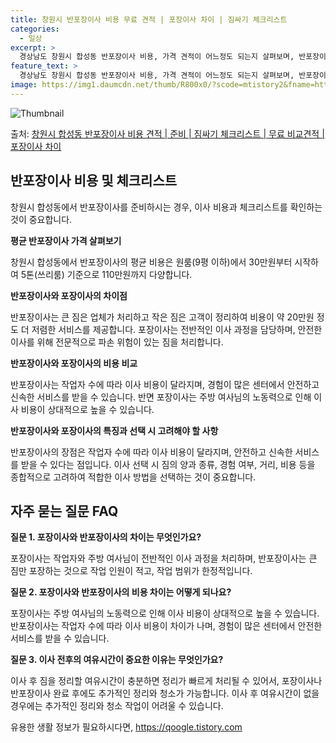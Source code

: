 ```yaml
---
title: 창원시 반포장이사 비용 무료 견적 | 포장이사 차이 | 짐싸기 체크리스트
categories:
  - 일상
excerpt: >
  경상남도 창원시 합성동 반포장이사 비용, 가격 견적이 어느정도 되는지 살펴보며, 반포장이사를 준비함에 있어 짐싸기 준비 체크리스트가 무엇인지 보겠습니다. 마지막으로 포장이사와 차이점을 통해 무료 비교견적으로 어떤 것이 더 합리적인 선택인지 공유 드립니다.창원시 합성동 포장이사 견적 샘플 보기 👈 클릭창원시 합성동 포장이사 가격 살펴보기 👈 클릭창원시 합성동 반포장이사 평균 이사 비용평수창원시 합성동 평균 이사 비용원룸 이사9평 이하 (1톤)30만원~투룸/쓰리룸 이사16평 ~ 20평 (2.5톤)80만원~쓰리룸 이사21평 (5톤) ~110만원~우리집 무료 이사견적 받기 👈 클릭포장 vs 반포장: 가장 큰 차이점포장이사는 전반적인 이사 과정을 담당하며, 반포장이사는 큰 짐은 업체가 처리하고 작은 짐은 고..
feature_text: >
  경상남도 창원시 합성동 반포장이사 비용, 가격 견적이 어느정도 되는지 살펴보며, 반포장이사를 준비함에 있어 짐싸기 준비 체크리스트가 무엇인지 보겠습니다. 마지막으로 포장이사와 차이점을 통해 무료 비교견적으로 어떤 것이 더 합리적인 선택인지 공유 드립니다.창원시 합성동 포장이사 견적 샘플 보기 👈 클릭창원시 합성동 포장이사 가격 살펴보기 👈 클릭창원시 합성동 반포장이사 평균 이사 비용평수창원시 합성동 평균 이사 비용원룸 이사9평 이하 (1톤)30만원~투룸/쓰리룸 이사16평 ~ 20평 (2.5톤)80만원~쓰리룸 이사21평 (5톤) ~110만원~우리집 무료 이사견적 받기 👈 클릭포장 vs 반포장: 가장 큰 차이점포장이사는 전반적인 이사 과정을 담당하며, 반포장이사는 큰 짐은 업체가 처리하고 작은 짐은 고..
image: https://img1.daumcdn.net/thumb/R800x0/?scode=mtistory2&fname=https%3A%2F%2Fblog.kakaocdn.net%2Fdn%2FbdfJvM%2FbtsHbg8XmQK%2FcUkbOjguguiK9OrL7zKV50%2Fimg.webp
---
```


![Thumbnail](https://img1.daumcdn.net/thumb/R800x0/?scode=mtistory2&fname=https%3A%2F%2Fblog.kakaocdn.net%2Fdn%2FbdfJvM%2FbtsHbg8XmQK%2FcUkbOjguguiK9OrL7zKV50%2Fimg.webp)

<p>출처: <a href="https://qoogle.tistory.com/9396" rel="dofollow">창원시 합성동 반포장이사 비용 견적 | 준비 | 짐싸기 체크리스트 | 무료 비교견적 | 포장이사 차이</a> </p>

## 반포장이사 비용 및 체크리스트

창원시 합성동에서 반포장이사를 준비하시는 경우, 이사 비용과 체크리스트를 확인하는 것이 중요합니다.

**평균 반포장이사 가격 살펴보기**

창원시 합성동에서 반포장이사의 평균 비용은 원룸(9평 이하)에서 30만원부터 시작하여 5톤(쓰리룸) 기준으로 110만원까지 다양합니다.

**반포장이사와 포장이사의 차이점**

반포장이사는 큰 짐은 업체가 처리하고 작은 짐은 고객이 정리하여 비용이 약 20만원 정도 더 저렴한 서비스를 제공합니다. 포장이사는 전반적인
이사 과정을 담당하며, 안전한 이사를 위해 전문적으로 파손 위험이 있는 짐을 처리합니다.

**반포장이사와 포장이사의 비용 비교**

반포장이사는 작업자 수에 따라 이사 비용이 달라지며, 경험이 많은 센터에서 안전하고 신속한 서비스를 받을 수 있습니다. 반면 포장이사는 주방
여사님의 노동력으로 인해 이사 비용이 상대적으로 높을 수 있습니다.

**반포장이사와 포장이사의 특징과 선택 시 고려해야 할 사항**

반포장이사의 장점은 작업자 수에 따라 이사 비용이 달라지며, 안전하고 신속한 서비스를 받을 수 있다는 점입니다. 이사 선택 시 짐의 양과
종류, 경험 여부, 거리, 비용 등을 종합적으로 고려하여 적합한 이사 방법을 선택하는 것이 중요합니다.

## 자주 묻는 질문 FAQ

**질문 1. 포장이사와 반포장이사의 차이는 무엇인가요?**

포장이사는 작업자와 주방 여사님이 전반적인 이사 과정을 처리하며, 반포장이사는 큰 짐만 포장하는 것으로 작업 인원이 적고, 작업 범위가
한정적입니다.

**질문 2. 포장이사와 반포장이사의 비용 차이는 어떻게 되나요?**

포장이사는 주방 여사님의 노동력으로 인해 이사 비용이 상대적으로 높을 수 있습니다. 반포장이사는 작업자 수에 따라 이사 비용이 차이가 나며,
경험이 많은 센터에서 안전한 서비스를 받을 수 있습니다.

**질문 3. 이사 전후의 여유시간이 중요한 이유는 무엇인가요?**

이사 후 짐을 정리할 여유시간이 충분하면 정리가 빠르게 처리될 수 있어서, 포장이사나 반포장이사 완료 후에도 추가적인 정리와 청소가
가능합니다. 이사 후 여유시간이 없을 경우에는 추가적인 정리와 청소 작업이 어려울 수 있습니다.

 

유용한 생활 정보가 필요하시다면, <a href="https://qoogle.tistory.com" rel="dofollow">https://qoogle.tistory.com</a>


